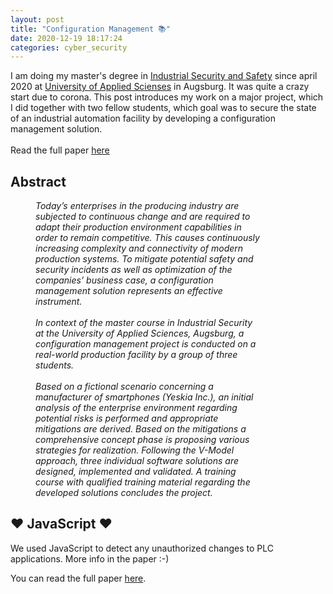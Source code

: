 ```yaml
---
layout: post
title: "Configuration Management 📚"
date: 2020-12-19 18:17:24
categories: cyber_security
---
```


I am doing my master's degree in <a href="https://www.hs-augsburg.de/en/Electrical-Engineering/Industrial-Security-and-Safety-MSc.html" target=_blank>Industrial Security and Safety</a> since april 2020 at <a target="_blank" href="https://www.hs-augsburg.de/">University of Applied Scienses</a> in Augsburg. It was quite a crazy start due to corona. This post introduces my work on a major project, which I did together with two fellow students, which goal was to secure the state of an industrial automation facility by developing a configuration management solution.
<br><br>Read the full paper <a href="https://mwager.de/MIS2020_Grossprojekt_CM_report.pdf" target=_blank>here</a>

## Abstract

<div style="margin: 0 100px 0 40px">

<p style="font-style: italic">Today’s enterprises in the producing industry are subjected to continuous
change and are required to adapt their production environment capabilities in
order to remain competitive. This causes continuously increasing complexity
and connectivity of modern production systems. To mitigate potential safety
and security incidents as well as optimization of the companies’ business case,
a configuration management solution represents an effective instrument.
<br>
<br>
In context of the master course in Industrial Security at the University of
Applied Sciences, Augsburg, a configuration management project is conducted
on a real-world production facility by a group of three students.
<br>
<br>
Based on a fictional scenario concerning a manufacturer of smartphones
(Yeskia Inc.), an initial analysis of the enterprise environment regarding potential risks is performed and appropriate mitigations are derived. Based on
the mitigations a comprehensive concept phase is proposing various strategies
for realization. Following the V-Model approach, three individual software solutions are designed, implemented and validated. A training course with qualified
training material regarding the developed solutions concludes the project.
</p>
</div>

## ❤️ JavaScript ❤️

We used JavaScript to detect any unauthorized changes to PLC applications. More info in the paper :-)

You can read the full paper <a href="https://mwager.de/MIS2020_Grossprojekt_CM_report.pdf" target=_blank>here</a>.
